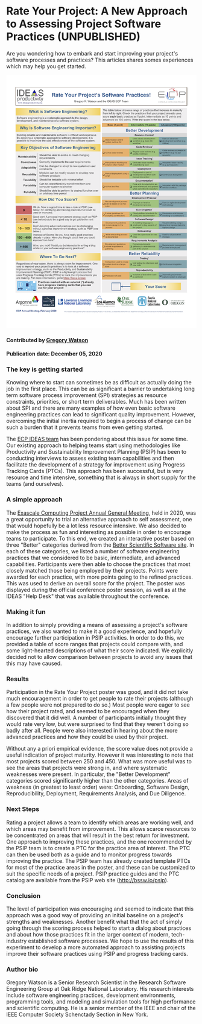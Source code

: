 # Rate Your Project: A New Approach to Assessing Project Software Practices (UNPUBLISHED)
<!-- This blog/short-article is incomplete and may have further additions in the future, as per the author. It is kept as a placeholder since it has a lot of content that we want to retain incase we publish an enhanced version in the future -->

<!-- deck text start-->

Are you wondering how to embark and start improving your project's software processes and practices? This articles shares somes experiences which may help you get started.
<!-- deck text end  -->

<img src='../../images/Blog_RateYourProjectPoster_20200310.png'/>

#### Contributed by [Gregory Watson](https://github.com/jarrah42 "Greg Watson GitHub Profile")

#### Publication date: December 05, 2020

### The key is getting started

Knowing where to start can sometimes be as difficult as actually doing the job in the first place. This can be as significant a barrier to undertaking long term software process improvement (SPI) strategies as resource constraints, priorities, or short term deliverables. Much has been written about SPI and there are many examples of how even basic software engineering practices can lead to significant quality improvement. However, overcoming the initial inertia required to begin a process of change can be such a burden that it prevents teams from even getting started.

The [ECP IDEAS team](https://ideas-productivity.org/) has been pondering about this issue for some time. Our existing approach to helping teams start using methodologies like Productivity and Sustainability 
Improvement Planning (PSIP) has been to conducting interviews to assess existing team capabilities 
and then facilitate the development of a strategy for improvement using Progress Tracking Cards (PTCs). 
This approach has been successful, but is very resource and time intensive, something that is always in short supply for the teams (and ourselves). 

### A simple approach

The [Exascale Computing Project Annual General Meeting](https://ecpannualmeeting.com), held in 2020, was a great opportunity to trial an alternative approach to self assessment, one that would hopefully be a lot less resource intensive. We also decided to make the process as fun and interesting as possible in
order to encourage teams to participate. To this end, we created an interactive poster based on three 
"Better" categories derived from the [Better Scientific Software site](https://bssw.io). In each of these
categories, we listed a number of software engineering practices that we considered to be basic, intermediate, and advanced capabilities. Participants were then able to choose the practices that most closely matched those being employed by their projects. Points were awarded for each practice, with more points going to the refined practices. This was used to derive an overall score for the project. The poster was displayed during the official conference poster session, as well as at the IDEAS "Help Desk" that was available throughout 
the conference.

### Making it fun

In addition to simply providing a means of assessing a project's software practices, we also wanted to
make it a good experience, and hopefully encourage further participation in PSIP activities. 
In order to do this, we provided a table of score ranges that projects could compare with, and some light-hearted descriptions of what their score indicated. We explicitly decided not to allow comparison between projects to avoid any issues that this may have caused. 

### Results

Participation in the Rate Your Project poster was good, and it did not take much encouragement
in order to get people to rate their projects (although a few people were not prepared to do so.) 
Most people were eager to see how their project rated, and seemed to be encouraged when they
discovered that it did well. A number of participants initially thought they would rate very low, but were surprised to find that they weren't doing so badly after all. People were also interested in hearing about the more advanced practices and how they could be used by their project.

Without any a priori empirical evidence, the score value does not provide a useful indication of project
maturity. However it was interesting to note that most projects scored between 250 and 450. What 
was more useful was to see the areas that projects were strong in, and where systematic weaknesses
were present. In particular, the "Better Development" categories scored significantly higher than the other categories. Areas of weakness (in greatest to least order) were: Onboarding, Software Design, Reproducibility, Deployment, Requirements Analysis, and Due Diligence.

### Next Steps

Rating a project allows a team to identify which areas are working well, and which areas may benefit
from improvement. This allows scarce resources to be concentrated on areas that will result in the best
return for investment. One approach to improving these practices, and the one recommended by the PSIP team is to create a PTC for the practice area of interest. The PTC can then be used both as a guide and to monitor progress towards improving the practice. The PSIP team has already created template PTCs for most of the practice areas in the poster, and these can be customized to suit the specific needs of a project. PSIP practice guides and the PTC catalog are available from the PSIP web site (http://bssw.io/psip).

### Conclusion

The level of participation was encouraging and seemed to indicate that this approach was a good
way of providing an initial baseline on a project's strengths and weaknesses. Another benefit 
what that the act of simply going through the scoring process helped to start a dialog about practices 
and about how those practices fit in the larger context of modern, tech-industry established software 
processes. We hope to use the  results of this experiment to develop a more automated approach to 
assisting projects improve their software practices using PSIP and progress tracking cards.

### Author bio

Gregory Watson is a Senior Research Scientist in the Research Software Engineering Group at Oak Ridge National Laboratory. His research interests include software engineering practices, development environments, programming tools, and modeling and simulation tools for high performance and scientific computing. He is a senior member of the IEEE and chair of the IEEE Computer Society Schenctady Section in New York.

<!---
Publish: no
Pinned: no
RSS update: 
Categories: Planning, Collaboration
Topics: Software Engineering, Projects and Organizations
--->

